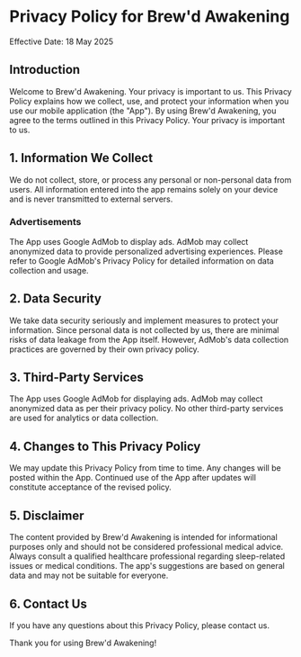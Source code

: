 # Privacy Policy for Brew'd Awakening

Effective Date: 18 May 2025

## Introduction

Welcome to Brew'd Awakening. Your privacy is important to us. This Privacy Policy explains how we collect, use, and protect your information when you use our mobile application (the "App"). By using Brew'd Awakening, you agree to the terms outlined in this Privacy Policy. Your privacy is important to us.

## 1. Information We Collect

We do not collect, store, or process any personal or non-personal data from users. All information entered into the app remains solely on your device and is never transmitted to external servers.

### Advertisements

The App uses Google AdMob to display ads. AdMob may collect anonymized data to provide personalized advertising experiences. Please refer to Google AdMob's Privacy Policy for detailed information on data collection and usage.

## 2. Data Security

We take data security seriously and implement measures to protect your information. Since personal data is not collected by us, there are minimal risks of data leakage from the App itself. However, AdMob's data collection practices are governed by their own privacy policy.

## 3. Third-Party Services

The App uses Google AdMob for displaying ads. AdMob may collect anonymized data as per their privacy policy. No other third-party services are used for analytics or data collection.

## 4. Changes to This Privacy Policy

We may update this Privacy Policy from time to time. Any changes will be posted within the App. Continued use of the App after updates will constitute acceptance of the revised policy.

## 5. Disclaimer

The content provided by Brew'd Awakening is intended for informational purposes only and should not be considered professional medical advice. Always consult a qualified healthcare professional regarding sleep-related issues or medical conditions. The app's suggestions are based on general data and may not be suitable for everyone.

## 6. Contact Us

If you have any questions about this Privacy Policy, please contact us.

Thank you for using Brew'd Awakening!
